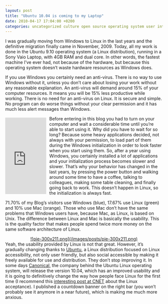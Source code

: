 ```yaml
---
layout: post
title: "Ubuntu 10.04 is coming to my Laptop"
date: 2010-04-17 17:04:00 +0200
categories: uncategorized culture open source operating system user interface workspace
---
```


I was gradually moving from Windows to Linux in the last years and the definitive migration finally came in November, 2009. Today, all my work is done in the Ubuntu 9.10 operating system (a Linux distribution), running in a Sony Vaio Laptop, with 4GB RAM and dual core. In other words, the fastest machine I’ve ever had, not because of the hardware, but because this operating system doesn’t waste hardware resources as Windows does.

If you use Windows you certainly need an anti-virus. There is no way to use Windows without it, unless you don’t care about losing your work without any reasonable explanation. An anti-virus will demand around 15% of your computer resources. It means you will be 15% less productive while working. There is no need for an anti-virus on Linux. It is secure and simple. No program can do worse things without your clear permission and it has much less alert messages than Windows.

<iframe align="left" frameborder="0" marginheight="0" marginwidth="0" scrolling="no" src="http://rcm.amazon.com/e/cm?t=c03ce-20&amp;o=1&amp;p=8&amp;l=bpl&amp;asins=1430219998&amp;fc1=000000&amp;IS2=1&amp;lt1=_blank&amp;m=amazon&amp;lc1=0000FF&amp;bc1=000000&amp;bg1=FFFFFF&amp;f=ifr" style="align: left; height: 245px; padding-right: 10px; padding-top: 5px; width: 131px;"></iframe>Before entering in this blog you had to turn on your computer and wait a considerable time until you’re able to start using it. Why did you have to wait for so long? Because some heavy applications decided, not always with your permission, to load part of them during the Windows initialization in order to look faster when you start using them. So, after a year using Windows, you certainly installed a lot of applications and your initialization process becomes slower and slower. That’s why your behavior has changed in the last years, by pressing the power button and walking around some time to have a coffee, talking to colleagues, making some table cleaning, and finally going back to work. This doesn’t happen in Linux, so the initialization is always fast.

71.70% of my Blog’s visitors use Windows (blue), 17.67% use Linux (green) and 10% use Mac (orange). Those who use Mac don’t have the same problems that Windows users have, because Mac, as Linux, is based on Unix. The difference between Linux and Mac is basically the usability. This is the quality factor that makes people spend twice more money on the same software architecture of Linux.

<div style="clear: both; text-align: center;"><a href="http://69.89.31.239/~hildeber/wp-content/uploads/2010/04/pie.png" style="margin-left: 1em; margin-right: 1em;">![pie-300x211.png](/images/posts/pie-300x211.png)</a></div>
Yeah, the usability provided by Linux is not that great. However, it’s gradually changing thanks to <a href="http://www.ubuntu.com/">Ubuntu</a>, a Linux distribution focused on Linux accessibility, not only user friendly, but also social accessible by making it freely available for use and distribution. They don’t stop improving it. In some days <a href="http://www.canonical.com/">Canonical</a>, the company behind the Ubuntu Linux operating system, will release the version 10.04, which has an improved usability and it is going to definitively change the way how people face Linux for the first time (I recommend this <a href="http://news.cnet.com/8301-13505_3-10455816-16.html?part=rss&amp;tag=feed&amp;subj=TheOpenRoad">interesting post at CNET</a> about the Linux acceptance). I published a countdown banner on the right bar (you won’t probably see it anymore in a near future), which is making me much more anxious.
